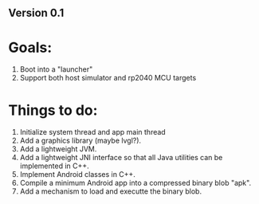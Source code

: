 ## Version 0.1 ##

# Goals: #

1. Boot into a "launcher"
2. Support both host simulator and rp2040 MCU targets

# Things to do: #

1. Initialize system thread and app main thread
2. Add a graphics library (maybe lvgl?).
3. Add a lightweight JVM.
4. Add a lightweight JNI interface so that all Java utilities can be implemented in C++.
5. Implement Android classes in C++.
6. Compile a minimum Android app into a compressed binary blob "apk".
7. Add a mechanism to load and executte the binary blob.